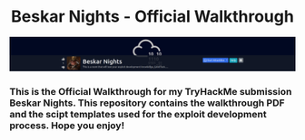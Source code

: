 # <h1 align="center" id="heading">Beskar Nights - Official Walkthrough</h1>
![alt text](https://github.com/rootshooter/Beskar-Nights/blob/main/img/banner.png)
### This is the Official Walkthrough for my TryHackMe submission Beskar Nights. This repository contains the walkthrough PDF and the scipt templates used for the exploit development process. Hope you enjoy!
